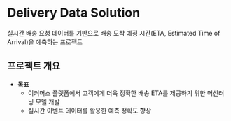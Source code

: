 # Delivery Data Solution
실시간 배송 요청 데이터를 기반으로 배송 도착 예정 시간(ETA, Estimated Time of Arrival)을 예측하는 프로젝트

## 프로젝트 개요

- **목표**  
  - 이커머스 플랫폼에서 고객에게 더욱 정확한 배송 ETA를 제공하기 위한 머신러닝 모델 개발
  - 실시간 이벤트 데이터를 활용한 예측 정확도 향상
